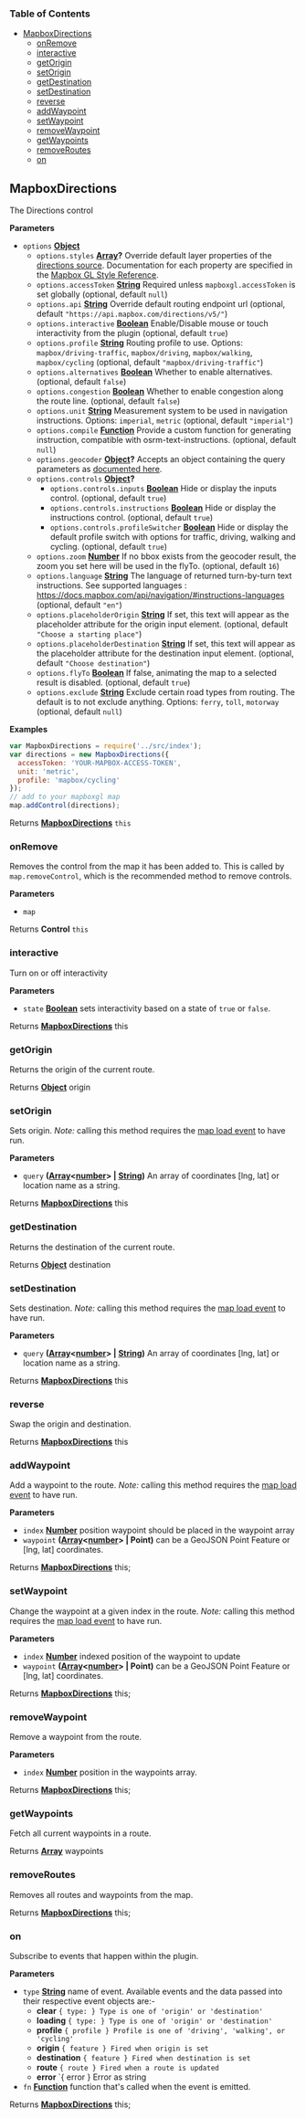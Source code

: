 <!-- Generated by documentation.js. Update this documentation by updating the source code. -->

### Table of Contents

-   [MapboxDirections](#mapboxdirections)
    -   [onRemove](#onremove)
    -   [interactive](#interactive)
    -   [getOrigin](#getorigin)
    -   [setOrigin](#setorigin)
    -   [getDestination](#getdestination)
    -   [setDestination](#setdestination)
    -   [reverse](#reverse)
    -   [addWaypoint](#addwaypoint)
    -   [setWaypoint](#setwaypoint)
    -   [removeWaypoint](#removewaypoint)
    -   [getWaypoints](#getwaypoints)
    -   [removeRoutes](#removeroutes)
    -   [on](#on)

## MapboxDirections

The Directions control

**Parameters**

-   `options` **[Object](https://developer.mozilla.org/docs/Web/JavaScript/Reference/Global_Objects/Object)**
    -   `options.styles` **[Array](https://developer.mozilla.org/docs/Web/JavaScript/Reference/Global_Objects/Array)?** Override default layer properties of the [directions source](https://github.com/mapbox/mapbox-gl-directions/blob/master/src/directions_style.js). Documentation for each property are specified in the [Mapbox GL Style Reference](https://www.mapbox.com/mapbox-gl-style-spec/).
    -   `options.accessToken` **[String](https://developer.mozilla.org/docs/Web/JavaScript/Reference/Global_Objects/String)** Required unless `mapboxgl.accessToken` is set globally (optional, default `null`)
    -   `options.api` **[String](https://developer.mozilla.org/docs/Web/JavaScript/Reference/Global_Objects/String)** Override default routing endpoint url (optional, default `"https://api.mapbox.com/directions/v5/"`)
    -   `options.interactive` **[Boolean](https://developer.mozilla.org/docs/Web/JavaScript/Reference/Global_Objects/Boolean)** Enable/Disable mouse or touch interactivity from the plugin (optional, default `true`)
    -   `options.profile` **[String](https://developer.mozilla.org/docs/Web/JavaScript/Reference/Global_Objects/String)** Routing profile to use. Options: `mapbox/driving-traffic`, `mapbox/driving`, `mapbox/walking`, `mapbox/cycling` (optional, default `"mapbox/driving-traffic"`)
    -   `options.alternatives` **[Boolean](https://developer.mozilla.org/docs/Web/JavaScript/Reference/Global_Objects/Boolean)** Whether to enable alternatives. (optional, default `false`)
    -   `options.congestion` **[Boolean](https://developer.mozilla.org/docs/Web/JavaScript/Reference/Global_Objects/Boolean)** Whether to enable congestion along the route line. (optional, default `false`)
    -   `options.unit` **[String](https://developer.mozilla.org/docs/Web/JavaScript/Reference/Global_Objects/String)** Measurement system to be used in navigation instructions. Options: `imperial`, `metric` (optional, default `"imperial"`)
    -   `options.compile` **[Function](https://developer.mozilla.org/docs/Web/JavaScript/Reference/Statements/function)** Provide a custom function for generating instruction, compatible with osrm-text-instructions. (optional, default `null`)
    -   `options.geocoder` **[Object](https://developer.mozilla.org/docs/Web/JavaScript/Reference/Global_Objects/Object)?** Accepts an object containing the query parameters as [documented here](https://www.mapbox.com/api-documentation/#search-for-places).
    -   `options.controls` **[Object](https://developer.mozilla.org/docs/Web/JavaScript/Reference/Global_Objects/Object)?**
        -   `options.controls.inputs` **[Boolean](https://developer.mozilla.org/docs/Web/JavaScript/Reference/Global_Objects/Boolean)** Hide or display the inputs control. (optional, default `true`)
        -   `options.controls.instructions` **[Boolean](https://developer.mozilla.org/docs/Web/JavaScript/Reference/Global_Objects/Boolean)** Hide or display the instructions control. (optional, default `true`)
        -   `options.controls.profileSwitcher` **[Boolean](https://developer.mozilla.org/docs/Web/JavaScript/Reference/Global_Objects/Boolean)** Hide or display the default profile switch with options for traffic, driving, walking and cycling. (optional, default `true`)
    -   `options.zoom` **[Number](https://developer.mozilla.org/docs/Web/JavaScript/Reference/Global_Objects/Number)** If no bbox exists from the geocoder result, the zoom you set here will be used in the flyTo. (optional, default `16`)
    -   `options.language` **[String](https://developer.mozilla.org/docs/Web/JavaScript/Reference/Global_Objects/String)** The language of returned turn-by-turn text instructions. See supported languages : https://docs.mapbox.com/api/navigation/#instructions-languages (optional, default `"en"`)
    -   `options.placeholderOrigin` **[String](https://developer.mozilla.org/docs/Web/JavaScript/Reference/Global_Objects/String)** If set, this text will appear as the placeholder attribute for the origin input element. (optional, default `"Choose a starting place"`)
    -   `options.placeholderDestination` **[String](https://developer.mozilla.org/docs/Web/JavaScript/Reference/Global_Objects/String)** If set, this text will appear as the placeholder attribute for the destination input element. (optional, default `"Choose destination"`)
    -   `options.flyTo` **[Boolean](https://developer.mozilla.org/docs/Web/JavaScript/Reference/Global_Objects/Boolean)** If false, animating the map to a selected result is disabled. (optional, default `true`)
    -   `options.exclude` **[String](https://developer.mozilla.org/docs/Web/JavaScript/Reference/Global_Objects/String)** Exclude certain road types from routing. The default is to not exclude anything. Options: `ferry`, `toll`, `motorway` (optional, default `null`)

**Examples**

```javascript
var MapboxDirections = require('../src/index');
var directions = new MapboxDirections({
  accessToken: 'YOUR-MAPBOX-ACCESS-TOKEN',
  unit: 'metric',
  profile: 'mapbox/cycling'
});
// add to your mapboxgl map
map.addControl(directions);
```

Returns **[MapboxDirections](#mapboxdirections)** `this`

### onRemove

Removes the control from the map it has been added to. This is called by `map.removeControl`,
which is the recommended method to remove controls.

**Parameters**

-   `map`  

Returns **Control** `this`

### interactive

Turn on or off interactivity

**Parameters**

-   `state` **[Boolean](https://developer.mozilla.org/docs/Web/JavaScript/Reference/Global_Objects/Boolean)** sets interactivity based on a state of `true` or `false`.

Returns **[MapboxDirections](#mapboxdirections)** this

### getOrigin

Returns the origin of the current route.

Returns **[Object](https://developer.mozilla.org/docs/Web/JavaScript/Reference/Global_Objects/Object)** origin

### setOrigin

Sets origin. _Note:_ calling this method requires the [map load event](https://www.mapbox.com/mapbox-gl-js/api/#Map.load)
to have run.

**Parameters**

-   `query` **([Array](https://developer.mozilla.org/docs/Web/JavaScript/Reference/Global_Objects/Array)&lt;[number](https://developer.mozilla.org/docs/Web/JavaScript/Reference/Global_Objects/Number)> | [String](https://developer.mozilla.org/docs/Web/JavaScript/Reference/Global_Objects/String))** An array of coordinates [lng, lat] or location name as a string.

Returns **[MapboxDirections](#mapboxdirections)** this

### getDestination

Returns the destination of the current route.

Returns **[Object](https://developer.mozilla.org/docs/Web/JavaScript/Reference/Global_Objects/Object)** destination

### setDestination

Sets destination. _Note:_ calling this method requires the [map load event](https://www.mapbox.com/mapbox-gl-js/api/#Map.load)
to have run.

**Parameters**

-   `query` **([Array](https://developer.mozilla.org/docs/Web/JavaScript/Reference/Global_Objects/Array)&lt;[number](https://developer.mozilla.org/docs/Web/JavaScript/Reference/Global_Objects/Number)> | [String](https://developer.mozilla.org/docs/Web/JavaScript/Reference/Global_Objects/String))** An array of coordinates [lng, lat] or location name as a string.

Returns **[MapboxDirections](#mapboxdirections)** this

### reverse

Swap the origin and destination.

Returns **[MapboxDirections](#mapboxdirections)** this

### addWaypoint

Add a waypoint to the route. _Note:_ calling this method requires the
[map load event](https://www.mapbox.com/mapbox-gl-js/api/#Map.load) to have run.

**Parameters**

-   `index` **[Number](https://developer.mozilla.org/docs/Web/JavaScript/Reference/Global_Objects/Number)** position waypoint should be placed in the waypoint array
-   `waypoint` **([Array](https://developer.mozilla.org/docs/Web/JavaScript/Reference/Global_Objects/Array)&lt;[number](https://developer.mozilla.org/docs/Web/JavaScript/Reference/Global_Objects/Number)> | Point)** can be a GeoJSON Point Feature or [lng, lat] coordinates.

Returns **[MapboxDirections](#mapboxdirections)** this;

### setWaypoint

Change the waypoint at a given index in the route. _Note:_ calling this
method requires the [map load event](https://www.mapbox.com/mapbox-gl-js/api/#Map.load)
to have run.

**Parameters**

-   `index` **[Number](https://developer.mozilla.org/docs/Web/JavaScript/Reference/Global_Objects/Number)** indexed position of the waypoint to update
-   `waypoint` **([Array](https://developer.mozilla.org/docs/Web/JavaScript/Reference/Global_Objects/Array)&lt;[number](https://developer.mozilla.org/docs/Web/JavaScript/Reference/Global_Objects/Number)> | Point)** can be a GeoJSON Point Feature or [lng, lat] coordinates.

Returns **[MapboxDirections](#mapboxdirections)** this;

### removeWaypoint

Remove a waypoint from the route.

**Parameters**

-   `index` **[Number](https://developer.mozilla.org/docs/Web/JavaScript/Reference/Global_Objects/Number)** position in the waypoints array.

Returns **[MapboxDirections](#mapboxdirections)** this;

### getWaypoints

Fetch all current waypoints in a route.

Returns **[Array](https://developer.mozilla.org/docs/Web/JavaScript/Reference/Global_Objects/Array)** waypoints

### removeRoutes

Removes all routes and waypoints from the map.

Returns **[MapboxDirections](#mapboxdirections)** this;

### on

Subscribe to events that happen within the plugin.

**Parameters**

-   `type` **[String](https://developer.mozilla.org/docs/Web/JavaScript/Reference/Global_Objects/String)** name of event. Available events and the data passed into their respective event objects are:-   
    -   **clear** `{ type: } Type is one of 'origin' or 'destination'`
    -   **loading** `{ type: } Type is one of 'origin' or 'destination'`
    -   **profile** `{ profile } Profile is one of 'driving', 'walking', or 'cycling'`
    -   **origin** `{ feature } Fired when origin is set`
    -   **destination** `{ feature } Fired when destination is set`
    -   **route** `{ route } Fired when a route is updated`
    -   **error** \`{ error } Error as string
-   `fn` **[Function](https://developer.mozilla.org/docs/Web/JavaScript/Reference/Statements/function)** function that's called when the event is emitted.

Returns **[MapboxDirections](#mapboxdirections)** this;
